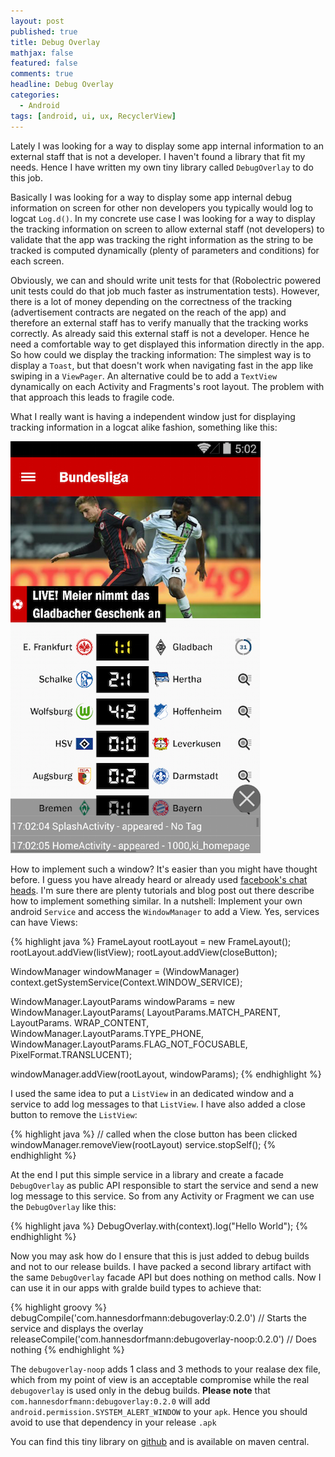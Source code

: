 ```yaml
---
layout: post
published: true
title: Debug Overlay
mathjax: false
featured: false
comments: true
headline: Debug Overlay
categories:
  - Android
tags: [android, ui, ux, RecyclerView]
---
```


Lately I was looking for a way to display some app internal information to an external staff  that is not a developer. I haven't found a library that fit my needs. Hence I have written my own tiny library called `DebugOverlay` to do this job.

Basically I was looking for a way to display some app internal debug information on screen for other non developers you typically would log to logcat `Log.d()`. In my concrete use case I was looking for a way to display the tracking information on screen to allow external staff (not developers) to validate that the app was tracking the right information as the string to be tracked is computed dynamically (plenty of parameters and conditions) for each screen.

Obviously, we can and should write unit tests for that (Robolectric powered unit tests could do that job much faster as instrumentation tests). However, there is a lot of money depending on the correctness of the tracking (advertisement contracts are negated on the reach of the app) and therefore an external staff has to verify manually that the tracking works correctly. As already said this external staff is not a developer. Hence he need a comfortable way to get displayed this information directly in the app. So how could we display the tracking information: The simplest way is to display a `Toast`, but that doesn't work when navigating fast in the app like swiping in a `ViewPager`. An alternative could be to add a `TextView` dynamically on each Activity and Fragments's root layout. The problem with that approach this leads to fragile code.

What I really want is having a independent window just for displaying tracking information in a logcat alike fashion, something like this:

![Debug Overlay](/images/debugoverlay.png)

 How to implement such a window? It's easier than you might have thought before. I guess you have already heard or already used [facebook's chat heads](https://www.facebook.com/help/android-app/101495056700254?rdrhc). I'm sure there are plenty tutorials and blog post out there describe how to implement something similar. In a nutshell: Implement your own android `Service` and access the `WindowManager` to add a View. Yes, services can have Views:

{% highlight java %}
FrameLayout rootLayout = new FrameLayout();
rootLayout.addView(listView);
rootLayout.addView(closeButton);

WindowManager windowManager = (WindowManager) context.getSystemService(Context.WINDOW_SERVICE);

WindowManager.LayoutParams windowParams = new WindowManager.LayoutParams(
     LayoutParams.MATCH_PARENT, LayoutParams. WRAP_CONTENT,
            WindowManager.LayoutParams.TYPE_PHONE,
            WindowManager.LayoutParams.FLAG_NOT_FOCUSABLE,
            PixelFormat.TRANSLUCENT);

windowManager.addView(rootLayout, windowParams);
{% endhighlight %}

I used the same idea to put a `ListView` in an dedicated window and a service to add log messages to that `ListView`. I have also added a close button to remove the `ListView`:

{% highlight java %}
// called when the close button has been clicked
windowManager.removeView(rootLayout)
service.stopSelf();
{% endhighlight %}

At the end I put this simple service in a library and create a facade `DebugOverlay` as public API responsible to start the service and send a new log message to this service. So from any Activity or Fragment we can use the `DebugOverlay` like this:

{% highlight java %}
DebugOverlay.with(context).log("Hello World");
{% endhighlight %}

Now you may ask how do I ensure that this is just added to debug builds and not to our release builds. I have packed a second library artifact with the same `DebugOverlay` facade API but does nothing on method calls. Now I can use it in our apps with gralde build types to achieve that:

{% highlight groovy %}
debugCompile('com.hannesdorfmann:debugoverlay:0.2.0') // Starts the service and displays the overlay
releaseCompile('com.hannesdorfmann:debugoverlay-noop:0.2.0') // Does nothing
{% endhighlight %}

The `debugoverlay-noop` adds 1 class and 3 methods to your realase dex file, which from my point of view is an acceptable compromise while the real `debugoverlay` is used only in the debug builds. **Please note** that `com.hannesdorfmann:debugoverlay:0.2.0` will add `android.permission.SYSTEM_ALERT_WINDOW` to your `apk`. Hence you should avoid to use that dependency in your release `.apk`

You can find this tiny library on [github](https://github.com/sockeqwe/debugoverlay) and is available on maven central.
